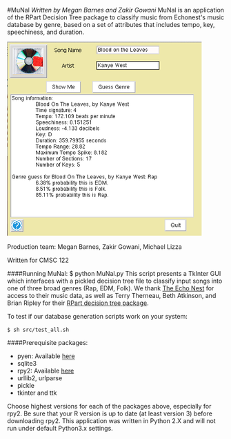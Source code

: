 #MuNal
_Written by Megan Barnes and Zakir Gowani_
MuNal is an application of the RPart Decision Tree package to classify music from Echonest's music database by genre, based on a set of attributes that includes tempo, key, speechiness, and duration.

![MuNal GUI](GUI.png)

Production team: Megan Barnes, Zakir Gowani, Michael Lizza

Written for CMSC 122

####Running MuNal:
    $ python MuNal.py
  This script presents a TkInter GUI which interfaces with a pickled decision tree file to classify input songs into one of three broad genres (Rap, EDM, Folk). We thank [The Echo Nest](http://echonest.com/) for access to their music data, as well as Terry Therneau, Beth Atkinson, and Brian Ripley for their [RPart decision tree package](http://cran.r-project.org/web/packages/rpart/index.html).


To test if our database generation scripts work on your system:

    $ sh src/test_all.sh

####Prerequisite packages:
* pyen: Available [here](https://github.com/plamere/pyen)
* sqlite3
* rpy2: Available [here](http://sourceforge.net/projects/rpy/files/rpy2/2.3.x/)
* urllib2, urlparse
* pickle
* tkinter and ttk

Choose highest versions for each of the packages above, especially for rpy2. Be sure that your R version is up to date (at least version 3) before downloading rpy2.
This application was written in Python 2.X and will not run under default Python3.x settings.
